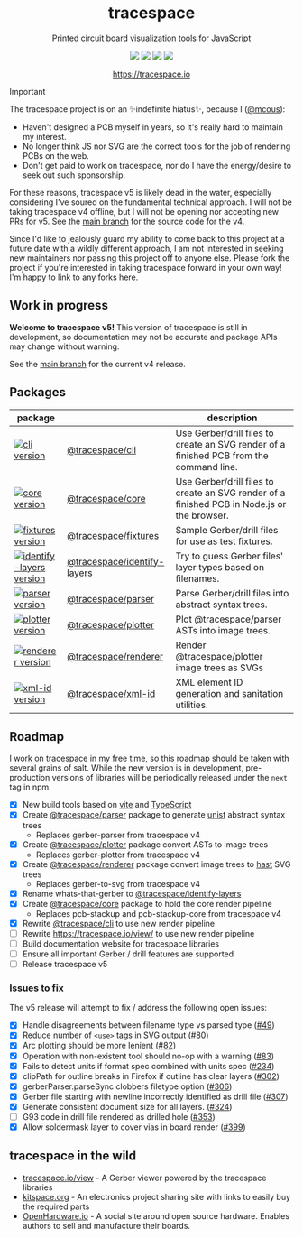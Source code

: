 <div align="center">
  <h1>tracespace</h1>
  <p>Printed circuit board visualization tools for JavaScript</p>
  <p>
    <a title="CI Status" href="https://github.com/tracespace/tracespace/actions"><img src="https://img.shields.io/github/actions/workflow/status/tracespace/tracespace/ci.yml?branch=v5&style=flat-square"></a>
    <a title="Code Coverage" href="https://codecov.io/gh/tracespace/tracespace/branch/v5"><img src="https://img.shields.io/codecov/c/github/tracespace/tracespace/v5?style=flat-square"></a>
    <a title="License" href="https://github.com/tracespace/tracespace/blob/main/LICENSE"><img src="https://img.shields.io/github/license/tracespace/tracespace?style=flat-square"></a>
    <a title="Chat room" href="https://gitter.im/tracespace/Lobby"><img src="https://img.shields.io/gitter/room/tracespace/tracespace?style=flat-square"></a>
  </p>
  <p>
    <a href="https://tracespace.io">https://tracespace.io</a>
  </p>
</div>

> [!IMPORTANT]
> The tracespace project is on an ✨indefinite hiatus✨, because I ([@mcous](https://github.com/mcous)):
>
> - Haven't designed a PCB myself in years, so it's really hard to maintain my interest.
> - No longer think JS nor SVG are the correct tools for the job of rendering PCBs on the web.
> - Don't get paid to work on tracespace, nor do I have the energy/desire to seek out such sponsorship.
>
> For these reasons, tracespace v5 is likely dead in the water, especially considering I've soured on the fundamental technical approach. I will not be taking tracespace v4 offline, but I will not be opening nor accepting new PRs for v5. See the [main branch][] for the source code for the v4.
>
> Since I'd like to jealously guard my ability to come back to this project at a future date with a wildly different approach, I am not interested in seeking new maintainers nor passing this project off to anyone else. Please fork the project if you're interested in taking tracespace forward in your own way! I'm happy to link to any forks here.

## Work in progress

**Welcome to tracespace v5!** This version of tracespace is still in development, so documentation may not be accurate and package APIs may change without warning.

See the [main branch][] for the current v4 release.

[main branch]: https://github.com/tracespace/tracespace/tree/main

## Packages

| package                                             |                                 | description                                                                                 |
| --------------------------------------------------- | ------------------------------- | ------------------------------------------------------------------------------------------- |
| [![cli version][]][cli npm]                         | [@tracespace/cli][]             | Use Gerber/drill files to create an SVG render of a finished PCB from the command line.     |
| [![core version][]][core npm]                       | [@tracespace/core][]            | Use Gerber/drill files to create an SVG render of a finished PCB in Node.js or the browser. |
| [![fixtures version][]][fixtures npm]               | [@tracespace/fixtures][]        | Sample Gerber/drill files for use as test fixtures.                                         |
| [![identify-layers version][]][identify-layers npm] | [@tracespace/identify-layers][] | Try to guess Gerber files' layer types based on filenames.                                  |
| [![parser version][]][parser npm]                   | [@tracespace/parser][]          | Parse Gerber/drill files into abstract syntax trees.                                        |
| [![plotter version][]][plotter npm]                 | [@tracespace/plotter][]         | Plot @tracespace/parser ASTs into image trees.                                              |
| [![renderer version][]][renderer npm]               | [@tracespace/renderer][]        | Render @tracespace/plotter image trees as SVGs                                              |
| [![xml-id version][]][xml-id npm]                   | [@tracespace/xml-id][]          | XML element ID generation and sanitation utilities.                                         |

[@tracespace/cli]: ./packages/cli
[@tracespace/core]: ./packages/parser
[@tracespace/fixtures]: ./packages/fixtures
[@tracespace/identify-layers]: ./packages/identify-layers
[@tracespace/parser]: ./packages/parser
[@tracespace/plotter]: ./packages/plotter
[@tracespace/renderer]: ./packages/renderer
[@tracespace/xml-id]: ./packages/xml-id
[cli npm]: https://www.npmjs.com/package/@tracespace/cli/v/next
[core npm]: https://www.npmjs.com/package/@tracespace/core/v/next
[fixtures npm]: https://www.npmjs.com/package/@tracespace/fixtures/v/next
[identify-layers npm]: https://www.npmjs.com/package/@tracespace/identify-layers/v/next
[parser npm]: https://www.npmjs.com/package/@tracespace/parser/v/next
[plotter npm]: https://www.npmjs.com/package/@tracespace/plotter/v/next
[renderer npm]: https://www.npmjs.com/package/@tracespace/renderer/v/next
[xml-id npm]: https://www.npmjs.com/package/@tracespace/xml-id/v/next
[cli version]: https://img.shields.io/npm/v/@tracespace/cli/next?style=flat-square
[core version]: https://img.shields.io/npm/v/@tracespace/core/next?style=flat-square
[fixtures version]: https://img.shields.io/npm/v/@tracespace/fixtures/next?style=flat-square
[identify-layers version]: https://img.shields.io/npm/v/@tracespace/identify-layers/next?style=flat-square
[parser version]: https://img.shields.io/npm/v/@tracespace/parser/next?style=flat-square
[plotter version]: https://img.shields.io/npm/v/@tracespace/plotter/next?style=flat-square
[renderer version]: https://img.shields.io/npm/v/@tracespace/renderer/next?style=flat-square
[xml-id version]: https://img.shields.io/npm/v/@tracespace/xml-id/next?style=flat-square

## Roadmap

[I][] work on tracespace in my free time, so this roadmap should be taken with several grains of salt. While the new version is in development, pre-production versions of libraries will be periodically released under the `next` tag in npm.

- [x] New build tools based on [vite][] and [TypeScript][]
- [x] Create [@tracespace/parser][] package to generate [unist][] abstract syntax trees
  - Replaces gerber-parser from tracespace v4
- [x] Create [@tracespace/plotter][] package convert ASTs to image trees
  - Replaces gerber-plotter from tracespace v4
- [x] Create [@tracespace/renderer][] package convert image trees to [hast][] SVG trees
  - Replaces gerber-to-svg from tracespace v4
- [x] Rename whats-that-gerber to [@tracespace/identify-layers][]
- [x] Create [@tracespace/core][] package to hold the core render pipeline
  - Replaces pcb-stackup and pcb-stackup-core from tracespace v4
- [x] Rewrite [@tracespace/cli] to use new render pipeline
- [ ] Rewrite <https://tracespace.io/view/> to use new render pipeline
- [ ] Build documentation website for tracespace libraries
- [ ] Ensure all important Gerber / drill features are supported
- [ ] Release tracespace v5

[i]: https://github.com/mcous
[vite]: https://vitejs.dev/
[typescript]: https://www.typescriptlang.org/
[unist]: https://unifiedjs.com/
[hast]: https://github.com/syntax-tree/hast

### Issues to fix

The v5 release will attempt to fix / address the following open issues:

- [x] Handle disagreements between filename type vs parsed type ([#49][])
- [x] Reduce number of `<use>` tags in SVG output ([#80][])
- [x] Arc plotting should be more lenient ([#82][])
- [x] Operation with non-existent tool should no-op with a warning ([#83][])
- [x] Fails to detect units if format spec combined with units spec ([#234][])
- [x] clipPath for outline breaks in Firefox if outline has clear layers ([#302][])
- [x] gerberParser.parseSync clobbers filetype option ([#306][])
- [x] Gerber file starting with newline incorrectly identified as drill file ([#307][])
- [x] Generate consistent document size for all layers. ([#324][])
- [ ] G93 code in drill file rendered as drilled hole ([#353][])
- [x] Allow soldermask layer to cover vias in board render ([#399][])

[#49]: https://github.com/tracespace/tracespace/issues/49
[#80]: https://github.com/tracespace/tracespace/issues/80
[#82]: https://github.com/tracespace/tracespace/issues/82
[#83]: https://github.com/tracespace/tracespace/issues/83
[#234]: https://github.com/tracespace/tracespace/issues/234
[#302]: https://github.com/tracespace/tracespace/issues/302
[#306]: https://github.com/tracespace/tracespace/issues/306
[#307]: https://github.com/tracespace/tracespace/issues/307
[#324]: https://github.com/tracespace/tracespace/issues/324
[#353]: https://github.com/tracespace/tracespace/issues/353
[#399]: https://github.com/tracespace/tracespace/issues/399

## tracespace in the wild

- [tracespace.io/view][tracespace-view] - A Gerber viewer powered by the tracespace libraries
- [kitspace.org][kitspace] - An electronics project sharing site with links to easily buy the required parts
- [OpenHardware.io][openhardware] - A social site around open source hardware. Enables authors to sell and manufacture their boards.

[tracespace-view]: https://tracespace.io/view
[kitspace]: https://kitspace.org
[openhardware]: https://www.openhardware.io
